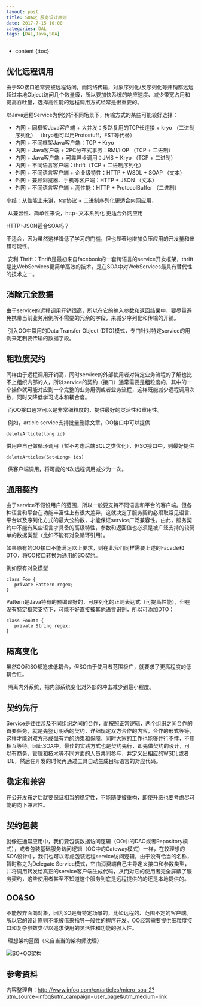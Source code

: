 ```yaml
---
layout: post
title: SOA之 服务设计原则
date: 2017-7-15 10:00
categories: DAL
tags: [DAL,Java,SOA]   
---
```


* content
{:toc}
## 优化远程调用

​	由于SO接口通常要被远程访问，而网络传输，对象序列化/反序列化等开销都远远超过本地Object访问几个数量级，所以要加快系统的响应速度、减少带宽占用和提高吞吐量，选择高性能的远程调用方式经常是很重要的。

以Java远程Service为例分析不同场景下，传输方式的某些可能较好选择：

- 内网 + 同框架Java客户端 + 大并发：多路复用的TCP长连接 + kryo （二进制序列化） （kryo也可以用Protostuff，FST等代替）
- 内网 + 不同框架Java客户端：TCP + Kryo
- 内网 + Java客户端 + 2PC分布式事务：RMI/IIOP （TCP + 二进制）
- 内网 + Java客户端 + 可靠异步调用：JMS + Kryo （TCP + 二进制）
- 内网 + 不同语言客户端：thrift（TCP + 二进制序列化）
- 外网 + 不同语言客户端 + 企业级特性：HTTP + WSDL + SOAP （文本）
- 外网 + 兼顾浏览器、手机等客户端：HTTP + JSON （文本）
- 外网 + 不同语言客户端 + 高性能：HTTP + ProtocolBuffer （二进制）

小结：从性能上来讲，tcp协议 + 二进制序列化更适合内网应用，

​	   从兼容性、简单性来说，http+文本系列化 更适合外网应用

HTTP+JSON适合SOA吗？

不适合，因为虽然这样降低了学习的门槛，但也显著地增加负压应用的开发量和出错可能性。

​	安利  Thrift：Thrift是最初来自facebook的一套跨语言的service开发框架，thrift是比WebServices更简单高效的技术，是在SOA中对WebServices最具有替代性的技术之一。

## 消除冗余数据

​	由于service的远程调用开销很高，所以在它的输入参数和返回结果中，要尽量避免携带当前业务用例所不需要的冗余的字段，来减少序列化和传输的开销。

​	引入OO中常用的Data Transfer Object (DTO)模式，专门针对特定service的用例来定制要传输的数据字段。

## 粗粒度契约

​	同样由于远程调用开销高，同时service的外部使用者对特定业务流程的了解也比不上组织内部的人，所以service的契约（接口）通常需要是粗粒度的，其中的一个操作就可能对应到一个完整的业务用例或者业务流程，这样既能减少远程调用次数，同时又降低学习成本和耦合度。

​	而OO接口通常可以是非常细粒度的，提供最好的灵活性和重用性。

​	例如，article service支持批量删除文章，OO接口中可以提供	

```
deleteArticle(long id)
```

​	供用户自己做循环调用（暂不考虑后端SQL之类优化），但SO接口中，则最好提供

```
deleteArticles(Set<Long> ids)
```

​	供客户端调用，将可能的N次远程调用减少为一次。

## 通用契约

​	由于service不假设用户的范围，所以一般要支持不同语言和平台的客户端。但各种语言和平台在功能丰富性上有很大差异，这就决定了服务契约必须取常见语言、平台以及序列化方式的最大公约数，才能保证service广泛兼容性。由此，服务契约中不能有某些语言才具备的高级特性，参数和返回值也必须是被广泛支持的较简单的数据类型（比如不能有对象循环引用）。

​	如果原有的OO接口不能满足以上要求，则在此我们同样需要上述的Facade和DTO，将OO接口转换为通用的SO契约。

例如原有对象模型

```
class Foo {
   private Pattern regex;
}
```

Pattern是Java特有的预编译好的，可序列化的正则表达式（可提高性能），但在没有特定框架支持下，可能不好直接被其他语言识别，所以可添加DTO：

```
class FooDto {
   private String regex;
}
```

## 隔离变化

​	虽然OO和SO都追求低耦合，但SO由于使用者范围极广，就要求了更高程度的低耦合性。

​	隔离内外系统，把内部系统变化对外部的冲击减少到最小程度。

## 契约先行

​	Service是往往涉及不同组织之间的合作，而按照正常逻辑，两个组织之间合作的首要任务，就是先签订明确的契约，详细规定双方合作的内容，合作的形式等等，这样才能对双方形成强有力的约束和保障，同时大家的工作也能够并行不悖，不用相互等待。因此SOA中，最佳的实践方式也是契约先行，即先做契约的设计，可以有商务，管理和技术等不同方面的人员共同参与，并定义出相应的WSDL或者IDL，然后在开发的时候再通过工具自动生成目标语言的对应代码。

## 稳定和兼容

​	在公开发布之后就要保证相当的稳定性，不能随便被重构，即使升级也要考虑尽可能的向下兼容性。

## 契约包装

​	就像在通常应用中，我们要包装数据访问逻辑（OO中的DAO或者Repository模式），或者包装基础服务访问逻辑（OO中的Gateway模式）一样，在较理想的SOA设计中，我们也可以考虑包装远程service访问逻辑，由于没有恰当的名称，暂时称之为Delegate Service模式，它由消费端自己主导定义接口和参数类型，并将调用转发给真正的service客户端生成代码，从而对它的使用者完全屏蔽了服务契约，这些使用者甚至不知道这个服务到底是远程提供的的还是本地提供的。

## OO&SO

​	不能放弃面向对象，因为SO是有特定场景的，比如远程的、范围不定的客户端。所以它的设计原则不能被借来指导一般性的程序开发。OO经常需要提供细粒度接口和复杂参数类型以追求使用的灵活性和功能的强大性。

​	理想架构蓝图（来自当当的架构师沈理）

![SO+OO架构](http://cdn1.infoqstatic.com/statics_s2_20170711-0402/resource/articles/micro-soa-2/zh/resources/soa-architecture.png)	

## 参考资料

内容整理自：<http://www.infoq.com/cn/articles/micro-soa-2?utm_source=infoq&utm_campaign=user_page&utm_medium=link>